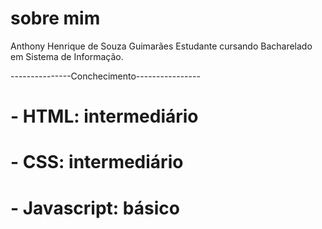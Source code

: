 # sobre mim
Anthony Henrique de Souza Guimarães
Estudante cursando Bacharelado em Sistema de Informação.

---------------Conchecimento----------------
# - HTML: intermediário
# - CSS: intermediário
# - Javascript: básico
